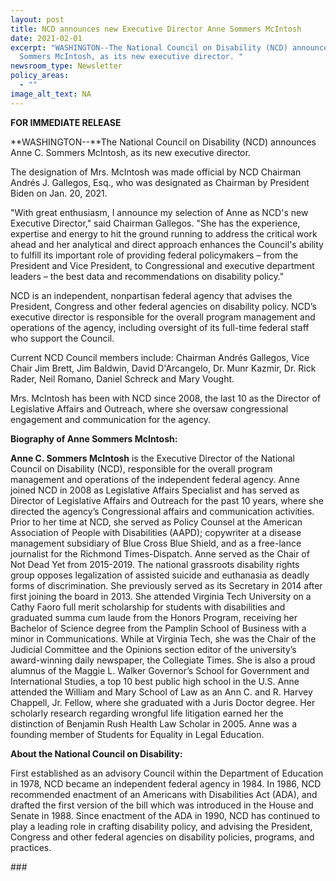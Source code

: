 ```yaml
---
layout: post
title: NCD announces new Executive Director Anne Sommers McIntosh
date: 2021-02-01
excerpt: "WASHINGTON--The National Council on Disability (NCD) announces Anne C.
  Sommers McIntosh, as its new executive director. "
newsroom_type: Newsletter
policy_areas:
  - ""
image_alt_text: NA
---
```

**FOR IMMEDIATE RELEASE**                                              

**WASHINGTON--**The National Council on Disability (NCD) announces Anne C. Sommers McIntosh, as its new executive director. 

The designation of Mrs. McIntosh was made official by NCD Chairman Andrés J. Gallegos, Esq., who was designated as Chairman by President Biden on Jan. 20, 2021.

"With great enthusiasm, I announce my selection of Anne as NCD's new Executive Director," said Chairman Gallegos. "She has the experience, expertise and energy to hit the ground running to address the critical work ahead and her analytical and direct approach enhances the Council's ability to fulfill its important role of providing federal policymakers – from the President and Vice President, to Congressional and executive department leaders – the best data and recommendations on disability policy."

NCD is an independent, nonpartisan federal agency that advises the President, Congress and other federal agencies on disability policy. NCD’s executive director is responsible for the overall program management and operations of the agency, including oversight of its full-time federal staff who support the Council.

Current NCD Council members include: Chairman Andrés Gallegos, Vice Chair Jim Brett, Jim Baldwin, David D'Arcangelo, Dr. Munr Kazmir, Dr. Rick Rader, Neil Romano, Daniel Schreck and Mary Vought.

Mrs. McIntosh has been with NCD since 2008, the last 10 as the Director of Legislative Affairs and Outreach, where she oversaw congressional engagement and communication for the agency.

**Biography of Anne Sommers McIntosh:**

**Anne C. Sommers McIntosh** is the Executive Director of the National Council on Disability (NCD), responsible for the overall program management and operations of the independent federal agency. Anne joined NCD in 2008 as Legislative Affairs Specialist and has served as Director of Legislative Affairs and Outreach for the past 10 years, where she directed the agency’s Congressional affairs and communication activities. Prior to her time at NCD, she served as Policy Counsel at the American Association of People with Disabilities (AAPD); copywriter at a disease management subsidiary of Blue Cross Blue Shield, and as a free-lance journalist for the Richmond Times-Dispatch. Anne served as the Chair of Not Dead Yet from 2015-2019. The national grassroots disability rights group opposes legalization of assisted suicide and euthanasia as deadly forms of discrimination. She previously served as its Secretary in 2014 after first joining the board in 2013. She attended Virginia Tech University on a Cathy Faoro full merit scholarship for students with disabilities and graduated summa cum laude from the Honors Program, receiving her Bachelor of Science degree from the Pamplin School of Business with a minor in Communications. While at Virginia Tech, she was the Chair of the Judicial Committee and the Opinions section editor of the university’s award-winning daily newspaper, the Collegiate Times. She is also a proud alumnus of the Maggie L. Walker Governor’s School for Government and International Studies, a top 10 best public high school in the U.S. Anne attended the William and Mary School of Law as an Ann C. and R. Harvey Chappell, Jr. Fellow, where she graduated with a Juris Doctor degree. Her scholarly research regarding wrongful life litigation earned her the distinction of Benjamin Rush Health Law Scholar in 2005. Anne was a founding member of Students for Equality in Legal Education.

**About the National Council on Disability:**

First established as an advisory Council within the Department of Education in 1978, NCD became an independent federal agency in 1984. In 1986, NCD recommended enactment of an Americans with Disabilities Act (ADA), and drafted the first version of the bill which was introduced in the House and Senate in 1988. Since enactment of the ADA in 1990, NCD has continued to play a leading role in crafting disability policy, and advising the President, Congress and other federal agencies on disability policies, programs, and practices.





\###
